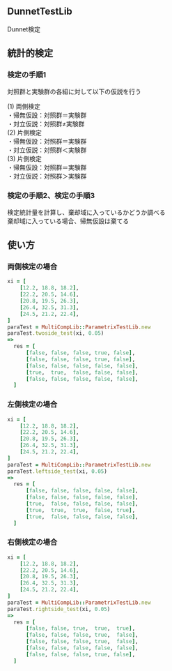 DunnetTestLib
-------------
Dunnet検定

## 統計的検定
### 検定の手順1

対照群と実験群の各組に対して以下の仮説を行う

(1) 両側検定  
・帰無仮設：対照群＝実験群  
・対立仮説：対照群≠実験群  
(2) 片側検定  
・帰無仮設：対照群＝実験群  
・対立仮説：対照群＜実験群  
(3) 片側検定  
・帰無仮設：対照群＝実験群  
・対立仮説：対照群＞実験群  

### 検定の手順2、検定の手順3

検定統計量を計算し、棄却域に入っているかどうか調べる  
棄却域に入っている場合、帰無仮設は棄てる

## 使い方
### 両側検定の場合

```ruby
xi = [
    [12.2, 18.8, 18.2],
    [22.2, 20.5, 14.6],
    [20.8, 19.5, 26.3],
    [26.4, 32.5, 31.3],
    [24.5, 21.2, 22.4],
]
paraTest = MultiCompLib::ParametrixTestLib.new
paraTest.twoside_test(xi, 0.05)
=> 
  res = [
      [false, false, false, true, false],
      [false, false, false, true, false],
      [false, false, false, false, false],
      [true,  true,  false, false, false],
      [false, false, false, false, false],
  ]
```

### 左側検定の場合

```ruby
xi = [
    [12.2, 18.8, 18.2],
    [22.2, 20.5, 14.6],
    [20.8, 19.5, 26.3],
    [26.4, 32.5, 31.3],
    [24.5, 21.2, 22.4],
]
paraTest = MultiCompLib::ParametrixTestLib.new
paraTest.leftside_test(xi, 0.05)
=> 
  res = [
      [false, false, false, false, false],
      [false, false, false, false, false],
      [true,  false, false, false, false],
      [true,  true,  true,  false, true],
      [true,  false, false, false, false],
  ]
```

### 右側検定の場合

```ruby
xi = [
    [12.2, 18.8, 18.2],
    [22.2, 20.5, 14.6],
    [20.8, 19.5, 26.3],
    [26.4, 32.5, 31.3],
    [24.5, 21.2, 22.4],
]
paraTest = MultiCompLib::ParametrixTestLib.new
paraTest.rightside_test(xi, 0.05)
=> 
  res = [
      [false, false, true,  true,  true],
      [false, false, false, true,  false],
      [false, false, false, true,  false],
      [false, false, false, false, false],
      [false, false, false, true, false],
  ]
```


